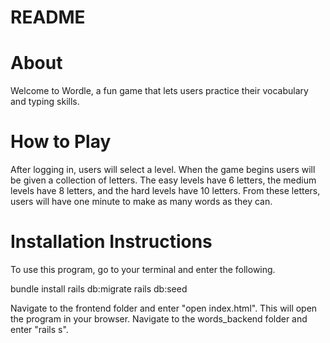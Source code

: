 # README

# About 

Welcome to Wordle, a fun game that lets users practice their vocabulary and typing skills.

# How to Play

After logging in, users will select a level. When the game begins users will be given a collection of letters. 
The easy levels have 6 letters, the medium levels have 8 letters, and the hard levels have 10 letters. 
From these letters, users will have one minute to make as many words as they can.


# Installation Instructions

To use this program, go to your terminal and enter the following.

bundle install 
rails db:migrate 
rails db:seed

Navigate to the frontend folder and enter "open index.html". This will open the program in your browser. 
Navigate to the words_backend folder and enter "rails s". 

